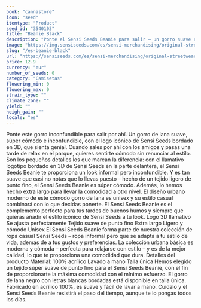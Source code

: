 ```yaml
---
book: "cannastore"
icon: "seed"
itemtype: "Product"
seed_id: "3540103"
title: "Beanie Black"
description: "Ponte el Sensi Seeds Beanie para salir – un gorro suave e inconfundible con el logo icónico de Sensi Seeds en 3D y súper cómodo ¡Compra online ahora!"
image: "https://img.sensiseeds.com/es/sensi-merchandising/original-streetwear/beanie-black-image.png"
slug: "/es-beanie-black"
url: "https://sensiseeds.com/es/sensi-merchandising/original-streetwear/beanie-black?a_aid=cannastore"
price: 12.9
currency: "eur"
number_of_seeds: 0
category: "Camisetas"
flowering_min: 0
flowering_max: 0
strain_type: ""
climate_zone: ""
yield: ""
heigh_gain: ""
locale: "es"
---
```

Ponte este gorro inconfundible para salir por ahí. Un gorro de lana suave, súper cómodo e inconfundible, con el logo icónico de Sensi Seeds bordado en 3D, que sienta genial. Cuando sales por ahí con los amigos y pasas una tarde de relax en el parque, quieres sentirte cómodo sin renunciar al estilo. Son los pequeños detalles los que marcan la diferencia: con el llamativo logotipo bordado en 3D de Sensi Seeds en la parte delantera, el Sensi Seeds Beanie te proporciona un look informal pero inconfundible. Y es tan suave que casi no notas que lo llevas puesto – hecho de un tejido ligero de punto fino, el Sensi Seeds Beanie es súper cómodo. Además, lo hemos hecho extra largo para llevar la comodidad a otro nivel. El diseño urbano moderno de este cómodo gorro de lana es unisex y su estilo casual combinará con lo que decidas ponerte. El Sensi Seeds Beanie es el complemento perfecto para tus tardes de buenos humos y siempre que quieras añadir el estilo icónico de Sensi Seeds a tu look. Logo 3D llamativo Se ajusta perfectamente Tejido suave de punto fino Extra largo Ligero y cómodo Unisex El Sensi Seeds Beanie forma parte de nuestra colección de ropa casual Sensi Seeds – ropa informal pero que se adapta a tu estilo de vida, además de a tus gustos y preferencias. La colección urbana básica es moderna y cómoda – perfecta para relajarse con estilo – y es de la mejor calidad, lo que te proporciona una comodidad que dura. Detalles del producto Material: 100% acrílico Lavado a mano Talla única Hemos elegido un tejido súper suave de punto fino para el Sensi Seeds Beanie, con el fin de proporcionarte la máxima comodidad con el mínimo esfuerzo. El gorro de lana negro con letras blancas bordadas está disponible en talla única. Fabricado en acrílico 100%, es suave y fácil de lavar a mano. Cuídalo y el Sensi Seeds Beanie resistirá el paso del tiempo, aunque te lo pongas todos los días.
